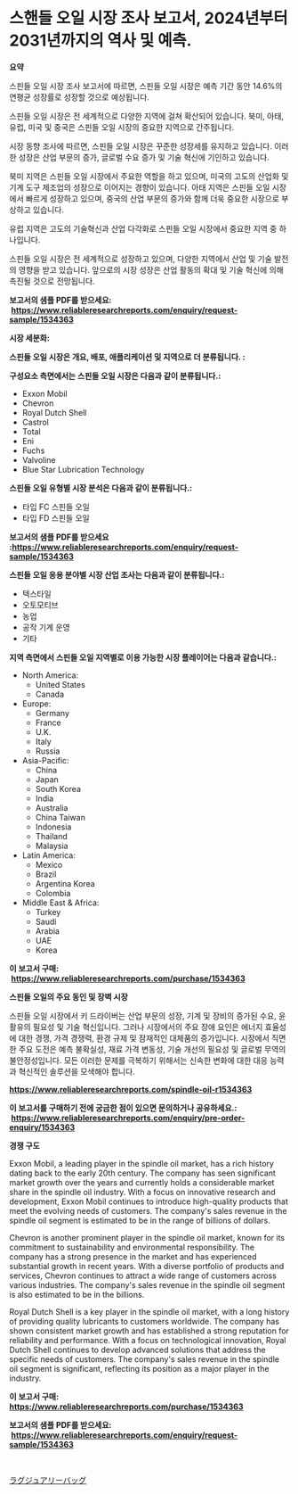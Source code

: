 <p><h1>스핸들 오일 시장 조사 보고서, 2024년부터 2031년까지의 역사 및 예측.</h1></p><p><strong>요약</strong></p>
<p><p>스핀들 오일 시장 조사 보고서에 따르면, 스핀들 오일 시장은 예측 기간 동안 14.6%의 연평균 성장률로 성장할 것으로 예상됩니다.</p><p>스핀들 오일 시장은 전 세계적으로 다양한 지역에 걸쳐 확산되어 있습니다. 북미, 아태, 유럽, 미국 및 중국은 스핀들 오일 시장의 중요한 지역으로 간주됩니다.</p><p>시장 동향 조사에 따르면, 스핀들 오일 시장은 꾸준한 성장세를 유지하고 있습니다. 이러한 성장은 산업 부문의 증가, 글로벌 수요 증가 및 기술 혁신에 기인하고 있습니다.</p><p>북미 지역은 스핀들 오일 시장에서 주요한 역할을 하고 있으며, 미국의 고도의 산업화 및 기계 도구 제조업의 성장으로 이어지는 경향이 있습니다. 아태 지역은 스핀들 오일 시장에서 빠르게 성장하고 있으며, 중국의 산업 부문의 증가와 함께 더욱 중요한 시장으로 부상하고 있습니다.</p><p>유럽 지역은 고도의 기술혁신과 산업 다각화로 스핀들 오일 시장에서 중요한 지역 중 하나입니다.</p><p>스핀들 오일 시장은 전 세계적으로 성장하고 있으며, 다양한 지역에서 산업 및 기술 발전의 영향을 받고 있습니다. 앞으로의 시장 성장은 산업 활동의 확대 및 기술 혁신에 의해 촉진될 것으로 전망됩니다.</p></p>
<p><strong>보고서의 샘플 PDF를 받으세요: &nbsp;<a href="https://www.reliableresearchreports.com/enquiry/request-sample/1534363">https://www.reliableresearchreports.com/enquiry/request-sample/1534363</a></strong></p>
<p><strong>시장 세분화:</strong></p>
<p><strong> 스핀들 오일 시장은 개요, 배포, 애플리케이션 및 지역으로 더 분류됩니다. :</strong></p>
<p><strong>구성요소 측면에서는 스핀들 오일 시장은 다음과 같이 분류됩니다.:</strong></p>
<p><ul><li>Exxon Mobil</li><li>Chevron</li><li>Royal Dutch Shell</li><li>Castrol</li><li>Total</li><li>Eni</li><li>Fuchs</li><li>Valvoline</li><li>Blue Star Lubrication Technology</li></ul></p>
<p><strong> 스핀들 오일 유형별 시장 분석은 다음과 같이 분류됩니다.:</strong></p>
<p><ul><li>타입 FC 스핀들 오일</li><li>타입 FD 스핀들 오일</li></ul></p>
<p><strong>보고서의 샘플 PDF를 받으세요 :<a href="https://www.reliableresearchreports.com/enquiry/request-sample/1534363">https://www.reliableresearchreports.com/enquiry/request-sample/1534363</a></strong></p>
<p><strong> 스핀들 오일 응용 분야별 시장 산업 조사는 다음과 같이 분류됩니다.:</strong></p>
<p><ul><li>텍스타일</li><li>오토모티브</li><li>농업</li><li>공작 기계 운영</li><li>기타</li></ul></p>
<p><strong>지역 측면에서 스핀들 오일 지역별로 이용 가능한 시장 플레이어는 다음과 같습니다.:</strong></p>
<p><ul>
    <li>
        North America:
        <ul>
            <li>United States</li>
            <li>Canada</li>
        </ul>
    </li>
    <li>
        Europe:
        <ul>
            <li>Germany</li>
            <li>France</li>
            <li>U.K.</li>
            <li>Italy</li>
            <li>Russia</li>
        </ul>
    </li>
    <li>
        Asia-Pacific:
        <ul>
            <li>China</li>
            <li>Japan</li>
            <li>South Korea</li>
            <li>India</li>
            <li>Australia</li>
            <li>China Taiwan</li>
            <li>Indonesia</li>
            <li>Thailand</li>
            <li>Malaysia</li>
        </ul>
    </li>
    <li>
        Latin America:
        <ul>
            <li>Mexico</li>
            <li>Brazil</li>
            <li>Argentina Korea</li>
            <li>Colombia</li>
        </ul>
    </li>
    <li>
        Middle East & Africa:
        <ul>
            <li>Turkey</li>
            <li>Saudi</li>
            <li>Arabia</li>
            <li>UAE</li>
            <li>Korea</li>
        </ul>
    </li>
    </ul></p>
<p><strong>이 보고서 구매: &nbsp;<a href="https://www.reliableresearchreports.com/purchase/1534363">https://www.reliableresearchreports.com/purchase/1534363</a></strong></p>
<p><strong>스핀들 오일의 주요 동인 및 장벽 시장</strong></p>
<p><p>스핀들 오일 시장에서 키 드라이버는 산업 부문의 성장, 기계 및 장비의 증가된 수요, 윤활유의 필요성 및 기술 혁신입니다. 그러나 시장에서의 주요 장애 요인은 에너지 효율성에 대한 경쟁, 가격 경쟁력, 환경 규제 및 잠재적인 대체품의 증가입니다. 시장에서 직면한 주요 도전은 예측 불확실성, 재료 가격 변동성, 기술 개선의 필요성 및 글로벌 무역의 불안정성입니다. 모든 이러한 문제를 극복하기 위해서는 신속한 변화에 대한 대응 능력과 혁신적인 솔루션을 모색해야 합니다.</p></p>
<p><strong><a href="https://www.reliableresearchreports.com/spindle-oil-r1534363">https://www.reliableresearchreports.com/spindle-oil-r1534363</a></strong></p>
<p><strong>이 보고서를 구매하기 전에 궁금한 점이 있으면 문의하거나 공유하세요.: &nbsp;<a href="https://www.reliableresearchreports.com/enquiry/pre-order-enquiry/1534363">https://www.reliableresearchreports.com/enquiry/pre-order-enquiry/1534363</a></strong></p>
<p><strong>경쟁 구도</strong></p>
<p><p>Exxon Mobil, a leading player in the spindle oil market, has a rich history dating back to the early 20th century. The company has seen significant market growth over the years and currently holds a considerable market share in the spindle oil industry. With a focus on innovative research and development, Exxon Mobil continues to introduce high-quality products that meet the evolving needs of customers. The company's sales revenue in the spindle oil segment is estimated to be in the range of billions of dollars.</p><p>Chevron is another prominent player in the spindle oil market, known for its commitment to sustainability and environmental responsibility. The company has a strong presence in the market and has experienced substantial growth in recent years. With a diverse portfolio of products and services, Chevron continues to attract a wide range of customers across various industries. The company's sales revenue in the spindle oil segment is also estimated to be in the billions.</p><p>Royal Dutch Shell is a key player in the spindle oil market, with a long history of providing quality lubricants to customers worldwide. The company has shown consistent market growth and has established a strong reputation for reliability and performance. With a focus on technological innovation, Royal Dutch Shell continues to develop advanced solutions that address the specific needs of customers. The company's sales revenue in the spindle oil segment is significant, reflecting its position as a major player in the industry.</p></p>
<p><strong>이 보고서 구매: &nbsp; <a href="https://www.reliableresearchreports.com/purchase/1534363">https://www.reliableresearchreports.com/purchase/1534363</a></strong></p>
<p><strong>보고서의 샘플 PDF를 받으세요: &nbsp;<a href="https://www.reliableresearchreports.com/enquiry/request-sample/1534363">https://www.reliableresearchreports.com/enquiry/request-sample/1534363</a></strong><strong></strong></p>
<p>&nbsp;</p>
<p><p><a href="https://github.com/Sophiaard2003/Market-Research-Report-List-1/blob/main/726465219618.md">ラグジュアリーバッグ</a></p></p>